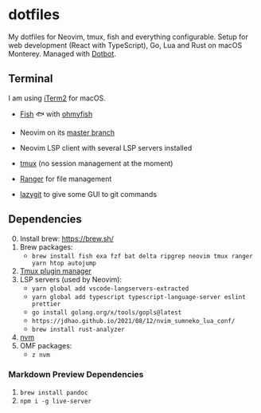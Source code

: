# dotfiles

My dotfiles for Neovim, tmux, fish and everything configurable.
Setup for web development (React with TypeScript), Go, Lua and Rust on macOS Monterey.
Managed with [Dotbot](https://github.com/anishathalye/dotbot).

## Terminal

I am using [iTerm2](https://github.com/gnachman/iTerm2) for macOS.

- [Fish](https://github.com/fish-shell/fish-shell) 🐟 with [ohmyfish](https://github.com/oh-my-fish/oh-my-fish)

- Neovim on its [master branch](https://github.com/neovim/neovim/commits/master)
  
- Neovim LSP client with several LSP servers installed

- [tmux](https://github.com/tmux/tmux) (no session management at the moment)

- [Ranger](https://github.com/ranger/ranger) for file management

- [lazygit](https://github.com/jesseduffield/lazygit) to give some GUI to git commands

## Dependencies

0. Install brew: https://brew.sh/
1. Brew packages:
    - `brew install fish exa fzf bat delta ripgrep neovim tmux ranger yarn htop autojump`
2. [Tmux plugin manager](https://github.com/tmux-plugins/tpm)
3. LSP servers (used by Neovim): 
    - `yarn global add vscode-langservers-extracted`
    - `yarn global add typescript typescript-language-server eslint prettier`
    - `go install golang.org/x/tools/gopls@latest`
    - `https://jdhao.github.io/2021/08/12/nvim_sumneko_lua_conf/`
    - `brew install rust-analyzer`
4. [nvm](https://github.com/nvm-sh/nvm)
5. OMF packages:
    - `z nvm`

### Markdown Preview Dependencies
1. `brew install pandoc`
2. `npm i -g live-server`

